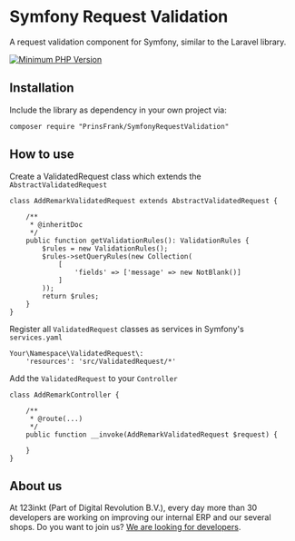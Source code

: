 # Symfony Request Validation

A request validation component for Symfony, similar to the Laravel library.

[![Minimum PHP Version](https://img.shields.io/badge/php-%3E%3D%207.1-8892BF)](https://php.net/)

## Installation

Include the library as dependency in your own project via: 

    composer require "PrinsFrank/SymfonyRequestValidation"

## How to use

Create a ValidatedRequest class which extends the `AbstractValidatedRequest`

    class AddRemarkValidatedRequest extends AbstractValidatedRequest {
        
        /**
         * @inheritDoc
         */
        public function getValidationRules(): ValidationRules {
            $rules = new ValidationRules();
            $rules->setQueryRules(new Collection(
                [
                    'fields' => ['message' => new NotBlank()]
                ]
            ));
            return $rules;
        }
    }
    
Register all `ValidatedRequest` classes as services in Symfony's `services.yaml`

    Your\Namespace\ValidatedRequest\:
        'resources': 'src/ValidatedRequest/*'
        
Add the `ValidatedRequest` to your `Controller`      
                    
    class AddRemarkController {
        
        /**
         * @route(...)
         */
        public function __invoke(AddRemarkValidatedRequest $request) {
        
        }        
    }   
    
                     

## About us

At 123inkt (Part of Digital Revolution B.V.), every day more than 30 developers are working on improving our internal ERP and our several shops. Do you want to join us? [We are looking for developers](https://www.123inkt.nl/page/werken_ict.html).
